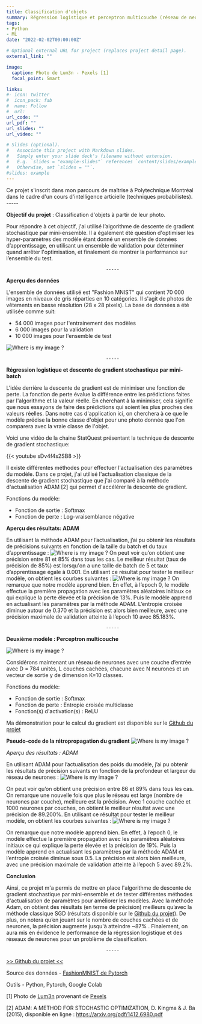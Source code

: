 ```yaml
---
title: Classification d'objets
summary: Régression logistique et perceptron multicouche (réseau de neurones)
tags:
- Python
- ML
date: "2022-02-02T00:00:00Z"

# Optional external URL for project (replaces project detail page).
external_link: ""

image:
  caption: Photo de Lum3n - Pexels [1]
  focal_point: Smart

links:
#- icon: twitter
#  icon_pack: fab
#  name: Follow
#  url:
url_code: ""
url_pdf: ""
url_slides: ""
url_video: ""

# Slides (optional).
#   Associate this project with Markdown slides.
#   Simply enter your slide deck's filename without extension.
#   E.g. `slides = "example-slides"` references `content/slides/example-slides.md`.
#   Otherwise, set `slides = ""`.
#slides: example
---
```


Ce projet s'inscrit dans mon parcours de maîtrise à Polytechnique Montréal dans le cadre d'un cours d'intelligence articielle (techniques probabilistes). 
                                         -----

**Objectif du projet** : Classification d'objets à partir de leur photo.

Pour répondre à cet objectif, j'ai utilisé l’algorithme de descente de gradient stochastique par mini-ensemble. Il a également été question d'optimiser les hyper-paramètres des modèle étant donné un ensemble de données d’apprentissage, en utilisant un ensemble de validation pour déterminer quand arrêter l'optimisation, et finalement de montrer la performance sur l’ensemble du test.

                                         -----
**Aperçu des données**

L'ensemble de données utilisé est "Fashion MNIST" qui contient 70 000 images en niveaux de gris réparties en 10 catégories. Il s'agit de photos de vêtements en basse résolution (28 x 28 pixels). La base de données a été utilisée comme suit:
- 54 000 images pour l'entrainement des modèles
- 6 000 images pour la validation
- 10 000 images pour l'ensemble de test

![Where is my image ?](projet-mnistclass-data.png "Aperçu du dataset")

                                         -----
**Régression logistique et descente de gradient stochastique par mini-batch**

L'idée derrière la descente de gradient est de minimiser une fonction de perte. La fonction de perte évalue la différence entre les prédictions faites par l'algorithme et la valeur réelle. En cherchant à la minimiser, cela signifie que nous essayons de faire des prédictions qui soient les plus proches des valeurs réelles. Dans notre cas d'application ici, on cherchera à ce que le modèle prédise la bonne classe d'objet pour une photo donnée que l'on comparera avec la vraie classe de l'objet.

Voici une vidéo de la chaine StatQuest présentant la technique de descente de gradient stochastique:

{{< youtube sDv4f4s2SB8 >}}

Il existe différentes méthodes pour effectuer l'actualisation des paramètres du modèle. Dans ce projet, j'ai utilisé l'actualisation classique de la descente de gradient stochastique que j'ai comparé à la méthode d'actualisation ADAM [2] qui permet d'accélérer la descente de gradient. 


Fonctions du modèle:
- Fonction de sortie  : Softmax
- Fonction de perte : Log-vraisemblance négative

__Aperçu des résultats: ADAM__

En utilisant la méthode ADAM pour l’actualisation, j’ai pu obtenir les résultats de précisions suivants en fonction de la taille du batch et du taux d’apprentissage :
![Where is my image ?](projet-mnistclass-tab_reglog.png "Tableau pour la précision sur l'ensemble de validation en fonction du taux d'apprentissage et de la taille du batch")
On peut voir qu’on obtient une précision entre 81 et 85% dans tous les cas. Le meilleur résultat (taux de précision de 85%) est lorsqu'on a une taille de batch de 5 et taux d’apprentissage égale à 0.001. En utilisant ce résultat pour tester le meilleur modèle, on obtient les courbes suivantes :
![Where is my image ?](projet-mnistclass-graph_reglog.png "A gauche: La perte d’entropie-croisée en fonction de l’epoch. A droite : la précision en fonction de l’epoch")
On remarque que notre modèle apprend bien. En effet, à l’epoch 0, le modèle effectue la première propagation avec les paramètres aléatoires initiaux ce qui explique la perte élevée et la précision de 13%. Puis le modèle apprend en actualisant les paramètres par la méthode ADAM. L’entropie croisée diminue autour de 0.370 et la précision est alors bien meilleure, avec une précision maximale de validation atteinte à l’epoch 10 avec 85.183%.

                                         -----
**Deuxième modèle : Perceptron multicouche**

![Where is my image ?](projet-mnistclass-perceptron.png "Architecture du perceptron multicouches")

Considérons maintenant un réseau de neurones avec une couche d’entrée avec D = 784 unités, L couches cachées, chacune avec N neurones et un vecteur de sortie y de dimension K=10 classes. 

Fonctions du modèle:
- Fonction de sortie  : Softmax
- Fonction de perte : Entropie croisée multiclasse
- Fonction(s) d'activation(s) : ReLU

Ma démonstration pour le calcul du gradient est disponible sur le [Github du projet](https://github.com/MorganPeju/Probabilistic_AI/tree/main/Classification_Logistic_Regression)

__Pseudo-code de la rétropropagation du gradient__
![Where is my image ?](projet-mnistclass-pseudocode.png "Pseudo-code de la rétropropagation du gradient")

*Aperçu des résultats : ADAM*

En utilisant ADAM pour l’actualisation des poids du modèle, j’ai pu obtenir les résultats de précision suivants en fonction de la profondeur et largeur du réseau de neurones :
![Where is my image ?](projet-mnistclass-tab_NN.png "Tableau pour la précision sur l'ensemble de validation en fonction de la profondeur et largeur du réseau de neurones")

On peut voir qu’on obtient une précision entre 86 et 89% dans tous les cas. On remarque une nouvelle fois que plus le réseau est large (nombre de neurones par couche), meilleure est la précision. Avec 1 couche cachée et 1000 neurones par couches, on obtient le meilleur résultat avec une précision de 89.200%.
En utilisant ce résultat pour tester le meilleur modèle, on obtient les courbes suivantes :
![Where is my image ?](projet-mnistclass-graph_NN.png "A gauche: La perte d’entropie-croisée en fonction de l’epoch. A droite : la précision en fonction de l’epoch")

On remarque que notre modèle apprend bien. En effet, à l’epoch 0, le modèle effectue la première propagation avec les paramètres aléatoires initiaux ce qui explique la perte élevée et la précision de 19%. Puis la modèle apprend en actualisant les paramètres par la méthode ADAM et l’entropie croisée diminue sous 0.5. La précision est alors bien meilleure, avec une précision maximale de validation atteinte à l’epoch 5 avec 89.2%.

**Conclusion**

Ainsi, ce projet m'a permis de mettre en place l'algorithme de descente de gradient stochastique par mini-ensemble et de tester différentes méthodes d'actualisation de paramètres pour améliorer les modèles. Avec la méthode Adam, on obtient des résultats (en terme de précision) meilleurs qu’avec la méthode classique SGD (résultats disponible sur le [Github du projet](https://github.com/MorganPeju/Probabilistic_AI/tree/main/Classification_Logistic_Regression)). De plus, on notera qu’en jouant sur le nombre de couches cachées et de neurones, la précision augmente jusqu'à atteindre ~87% . Finalement, on aura mis en évidence le performance de la régression logistique et des réseaux de neurones pour un problème de classification.

                                         -----

[>> Github du projet <<](https://github.com/MorganPeju/Probabilistic_AI/tree/main/Classification_Logistic_Regression)

Source des données - [FashionMNIST de Pytorch](https://pytorch.org/vision/main/generated/torchvision.datasets.FashionMNIST.html)

Outils - Python, Pytorch, Google Colab

[1] Photo de [Lum3n](https://www.pexels.com/fr-fr/@lum3n-44775?utm_content=attributionCopyText&utm_medium=referral&utm_source=pexels) provenant de [Pexels](https://www.pexels.com/fr-fr/photo/vue-en-contre-plongee-des-chaussures-322207/?utm_content=attributionCopyText&utm_medium=referral&utm_source=pexels)

[2] ADAM: A METHOD FOR STOCHASTIC OPTIMIZATION, D. Kingma & J. Ba (2015), disponible en ligne : https://arxiv.org/pdf/1412.6980.pdf
